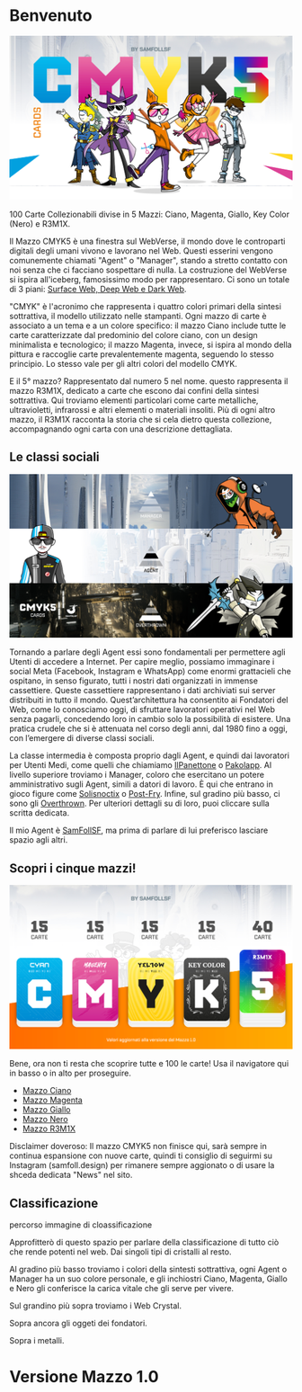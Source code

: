 # Benvenuto

![Introduzione](eg/intro.jpg)

100 Carte Collezionabili divise in 5 Mazzi: Ciano, Magenta, Giallo, Key Color (Nero) e R3M1X.

Il Mazzo CMYK5 è una finestra sul WebVerse, il mondo dove le controparti digitali degli umani vivono e lavorano nel Web. Questi esserini vengono comunemente chiamati "Agent" o "Manager", stando a stretto contatto con noi senza che ci facciano sospettare di nulla. La costruzione del WebVerse si ispira all'iceberg, famosissimo modo per rappresentaro. Ci sono un totale di 3 piani: [Surface Web, Deep Web e Dark Web](Remix/deep.md).

"CMYK" è l'acronimo che rappresenta i quattro colori primari della sintesi sottrattiva, il modello utilizzato nelle stampanti. Ogni mazzo di carte è associato a un tema e a un colore specifico: il mazzo Ciano include tutte le carte caratterizzate dal predominio del colore ciano, con un design minimalista e tecnologico; il mazzo Magenta, invece, si ispira al mondo della pittura e raccoglie carte prevalentemente magenta, seguendo lo stesso principio. Lo stesso vale per gli altri colori del modello CMYK.

E il 5° mazzo? Rappresentato dal numero 5 nel nome. questo rappresenta il mazzo R3M1X, dedicato a carte che escono dai confini della sintesi sottrattiva. Qui troviamo elementi particolari come carte metalliche, ultravioletti, infrarossi e altri elementi o materiali insoliti. Più di ogni altro mazzo, il R3M1X racconta la storia che si cela dietro questa collezione, accompagnando ogni carta con una descrizione dettagliata.

## Le classi sociali

![classisociali](eg/oradistoria.jpg)

Tornando a parlare degli Agent essi sono fondamentali per permettere agli Utenti di accedere a Internet. Per capire meglio, possiamo immaginare i social Meta (Facebook, Instagram e WhatsApp) come enormi grattacieli che ospitano, in senso figurato, tutti i nostri dati organizzati in immense cassettiere. Queste cassettiere rappresentano i dati archiviati sui server distribuiti in tutto il mondo. Quest’architettura ha consentito ai Fondatori del Web, come lo conosciamo oggi, di sfruttare lavoratori operativi nel Web senza pagarli, concedendo loro in cambio solo la possibilità di esistere. Una pratica crudele che si è attenuata nel corso degli anni, dal 1980 fino a oggi, con l’emergere di diverse classi sociali.

La classe intermedia è composta proprio dagli Agent, e quindi dai lavoratori per Utenti Medi, come quelli che chiamiamo [IlPanettone](Magenta/ilpanettone.md) o [Pakolapp](Ciano/pakolapp.md). Al livello superiore troviamo i Manager, coloro che esercitano un potere amministrativo sugli Agent, simili a datori di lavoro. È qui che entrano in gioco figure come [Solisnoctix](Magenta/solisnoctix.md) o [Post-Fry](Giallo/postfry.md). Infine, sul gradino più basso, ci sono gli [Overthrown](Remix/over.md). Per ulteriori dettagli su di loro, puoi cliccare sulla scritta dedicata.

Il mio Agent è [SamFollSF](Remix/samfollsf.md), ma prima di parlare di lui preferisco lasciare spazio agli altri.

## Scopri i cinque mazzi!

![imazzi](eg/intro2.jpg)

Bene, ora non ti resta che scoprire tutte e 100 le carte! Usa il navigatore qui in basso o in alto per proseguire.

- [Mazzo Ciano](Ciano/carteciano.md)
- [Mazzo Magenta](cartemag.md)
- [Mazzo Giallo](cartegia.md)
- [Mazzo Nero](cartener.md)
- [Mazzo R3M1X](carterem.md)

Disclaimer doveroso: Il mazzo CMYK5 non finisce qui, sarà sempre in continua espansione con nuove carte, quindi ti consiglio di seguirmi su Instagram (samfoll.design) per rimanere sempre aggionato o di usare la shceda dedicata "News" nel sito.

## Classificazione

percorso immagine di cloassificazione

Approfitterò di questo spazio per parlare della classificazione di tutto ciò che rende potenti nel web. Dai singoli tipi di cristalli al resto.

Al gradino più basso troviamo i colori della sintesti sottrattiva, ogni Agent o Manager ha un suo colore personale, e gli inchiostri Ciano, Magenta, Giallo e Nero gli conferisce la carica vitale che gli serve per vivere.

Sul grandino più sopra troviamo i Web Crystal.

Sopra ancora gli oggeti dei fondatori.

Sopra i metalli.

# Versione Mazzo 1.0